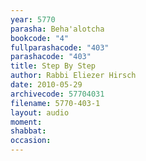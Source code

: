 ```yaml
---
year: 5770
parasha: Beha'alotcha
bookcode: "4"
fullparashacode: "403"
parashacode: "403"
title: Step By Step
author: Rabbi Eliezer Hirsch
date: 2010-05-29
archivecode: 57704031
filename: 5770-403-1
layout: audio
moment: 
shabbat: 
occasion: 
---
```

